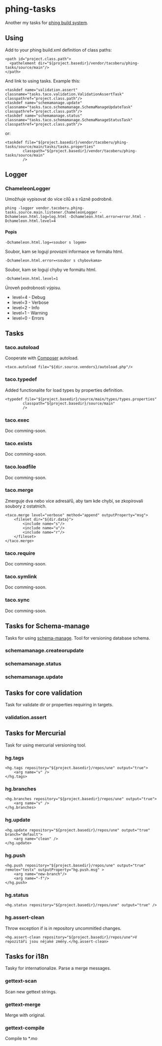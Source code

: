 phing-tasks
===========

Another my tasks for [phing build system](http://www.phing.info/).


## Using ##
Add to your phing build.xml definition of class paths:

    <path id="project.class.path">
      <pathelement dir="${project.basedir}/vendor/tacoberu/phing-tasks/source/main"/>
    </path>


And link to using tasks. Example this:

    <taskdef name="validation.assert" classname="tasks.taco.validation.ValidationAssertTask" classpathref="project.class.path"/>
    <taskdef name="schemamanage.update" classname="tasks.taco.schemamanage.SchemaManageUpdateTask" classpathref="project.class.path"/>
    <taskdef name="schemamanage.status" classname="tasks.taco.schemamanage.SchemaManageStatusTask" classpathref="project.class.path"/>

or:

    <taskdef file="${project.basedir}/vendor/tacoberu/phing-tasks/source/main/tasks/tasks.properties"
    		classpath="${project.basedir}/vendor/tacoberu/phing-tasks/source/main"
    		/>


## Logger ##
### ChameleonLogger ###
Umožňuje vypisovat do více cílů a s různě podrobně.

    phing -logger vendor.tacoberu.phing-tasks.source.main.listener.ChameleonLogger -Dchameleon.html.log=log.html -Dchameleon.html.error=error.html -Dchameleon.html.level=4

#### Popis ####

    -Dchameleon.html.log=<soubor s logem>

Soubor, kam se logují provozní informace ve formátu html.

    -Dchameleon.html.error=<soubor s chybovkama>

Soubor, kam se logují chyby ve formátu html.

    -Dchameleon.html.level=1

Úroveň podrobnosti výpisu.

* level=4 - Debug
* level=3 - Verbose
* level=2 - Info
* level=1 - Warning
* level=0 - Errors


## Tasks ##

### taco.autoload ###
Cooperate with [Composer](https://getcomposer.org/) autoload.

    <taco.autoload file="${dir.source.vendors}/autoload.php"/>


### taco.typedef ###
Added functionalite for load types by properties definition.

    <typedef file="${project.basedir}/source/main/types/types.properties"
    		classpath="${project.basedir}/source/main"
    		/>


### taco.exec ###
Doc comming-soon.

### taco.exists ###
Doc comming-soon.

### taco.loadfile ###
Doc comming-soon.

### taco.merge ###
Zmerguje dva nebo více adresářů, aby tam kde chybí, se zkopírovali soubory z ostatních.

    <taco.merge level="verbose" method="append" outputProperty="msg">
    	<fileset dir="${dir.data}">
    		<include name="s"/>
    		<include name="u"/>
    		<include name="r"/>
    	</fileset>
    </taco.merge>


### taco.require ###
Doc comming-soon.

### taco.symlink ###
Doc comming-soon.

### taco.sync ###
Doc comming-soon.


## Tasks for Schema-manage ##
Tasks for using [schema-manage](http://taco-beru.name/schema-manage). Tool for versioning database schema.

### schemamanage.createorupdate ###

### schemamanage.status ###

### schemamanage.update ###


## Tasks for core validation ##
Task for validate dir or properties requiring in targets.

### validation.assert ###


## Tasks for Mercurial ##
Task for using mercurial versioning tool.

### hg.tags ###

    <hg.tags repository="${project.basedir}/repos/une" output="true">
    	<arg name="v" />
    </hg.tags>


### hg.branches ###

    <hg.branches repository="${project.basedir}/repos/une" output="true">
    	<arg name="v" />
    </hg.branches>


### hg.update ###

    <hg.update repository="${project.basedir}/repos/une" output="true" branch="default">
    	<arg name="clean" />
    </hg.update>


### hg.push ###

    <hg.push repository="${project.basedir}/repos/une" output="true" remote="testx" outputProperty="hg.push.msg" >
    	<arg name="new-branch"/>
    	<arg name="-f"/>
    </hg.push>


### hg.status ###

    <hg.status repository="${project.basedir}/repos/une" output="true" />


### hg.assert-clean ###
Throw exception if is in repository uncommitled changes.

    <hg.assert-clean repository="${project.basedir}/repos/une">V repozitáři jsou nějaké změny.</hg.assert-clean>




## Tasks for i18n ##
Tasky for internationalize. Parse a merge messages.

### gettext-scan ###
Scan new gettext strings.
	<gettext-scan file="temp/message.po" language="fr_FR">
		<fileset dir="${dir.source}">
			<include name="**/*.php" />
			<include name="**/*.phtml" />
		</fileset>
	</gettext-scan>

### gettext-merge ###
Merge with original.
	<gettext-merge source="temp/message.po">
		<fileset dir="locales">
			<include name="**/*.po" />
		</fileset>
	</gettext-merge>

### gettext-compile ###
Compile to *.mo
	<gettext-compile>
		<fileset dir="locales">
			<include name="**/*.po" />
		</fileset>
	</gettext-compile>

